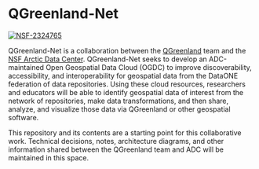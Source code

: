 # QGreenland-Net

[![NSF-2324765](https://img.shields.io/badge/NSF-2324765-red.svg)](https://nsf.gov/awardsearch/showAward?AWD_ID=2324765)

QGreenland-Net is a collaboration between the
[QGreenland](https://qgreenland.org) team and the [NSF Arctic Data
Center](http://arctic.icecoredata.org/). QGreenland-Net seeks to develop an
ADC-maintained Open Geospatial Data Cloud (OGDC) to improve discoverability,
accessibility, and interoperability for geospatial data from the DataONE
federation of data repositories. Using these cloud resources, researchers and
educators will be able to identify geospatial data of interest from the network
of repositories, make data transformations, and then share, analyze, and
visualize those data via QGreenland or other geospatial software.

This repository and its contents are a starting point for this collaborative
work. Technical decisions, notes, architecture diagrams, and other information
shared between the QGreenland team and ADC will be maintained in this space.
